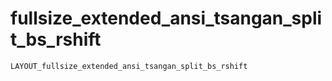 # fullsize_extended_ansi_tsangan_split_bs_rshift

    LAYOUT_fullsize_extended_ansi_tsangan_split_bs_rshift

